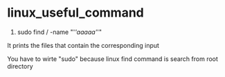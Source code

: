 # linux_useful_command


1. sudo find / -name "'*'aaaaa'*'"

It prints the files that contain the corresponding input

You have to wirte "sudo" because linux find command is search from root directory
